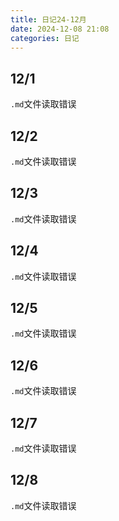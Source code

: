```yaml
---
title: 日记24-12月
date: 2024-12-08 21:08
categories: 日记
---
```

## 12/1
`.md`文件读取错误
## 12/2
`.md`文件读取错误
## 12/3
`.md`文件读取错误
## 12/4
`.md`文件读取错误
## 12/5
`.md`文件读取错误
## 12/6
`.md`文件读取错误
## 12/7
`.md`文件读取错误
## 12/8
`.md`文件读取错误